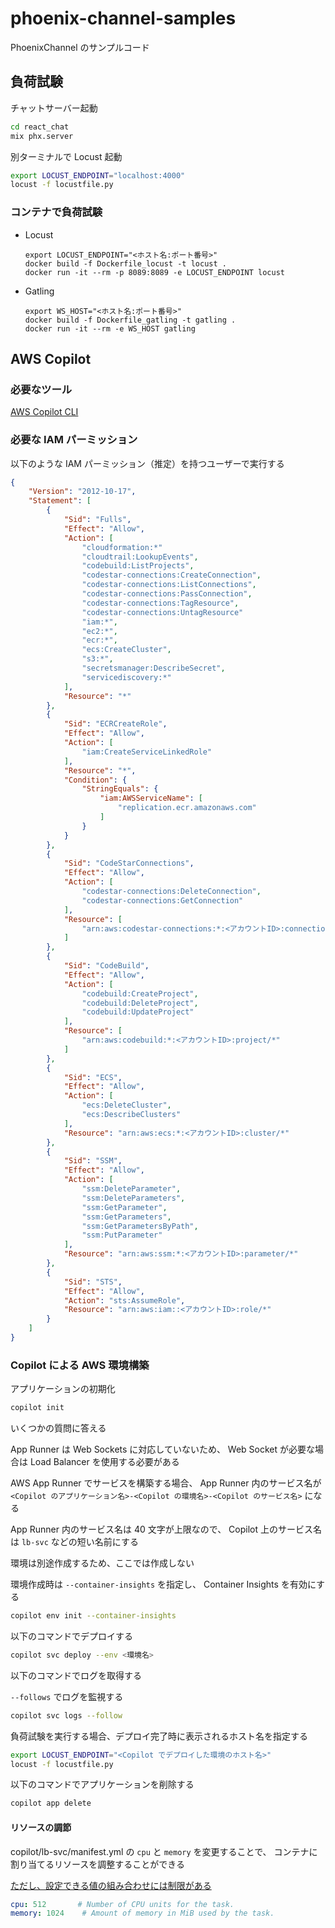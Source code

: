 # phoenix-channel-samples

PhoenixChannel のサンプルコード

## 負荷試験

チャットサーバー起動

```bash
cd react_chat
mix phx.server
```

別ターミナルで Locust 起動

```bash
export LOCUST_ENDPOINT="localhost:4000"
locust -f locustfile.py
```

### コンテナで負荷試験

- Locust

  ```bin
  export LOCUST_ENDPOINT="<ホスト名:ポート番号>"
  docker build -f Dockerfile_locust -t locust .
  docker run -it --rm -p 8089:8089 -e LOCUST_ENDPOINT locust
  ```

- Gatling

  ```bin
  export WS_HOST="<ホスト名:ポート番号>"
  docker build -f Dockerfile_gatling -t gatling .
  docker run -it --rm -e WS_HOST gatling
  ```

## AWS Copilot

### 必要なツール

[AWS Copilot CLI][copilot]

### 必要な IAM パーミッション

以下のような IAM パーミッション（推定）を持つユーザーで実行する

```json
{
    "Version": "2012-10-17",
    "Statement": [
        {
            "Sid": "Fulls",
            "Effect": "Allow",
            "Action": [
                "cloudformation:*"
                "cloudtrail:LookupEvents",
                "codebuild:ListProjects",
                "codestar-connections:CreateConnection",
                "codestar-connections:ListConnections",
                "codestar-connections:PassConnection",
                "codestar-connections:TagResource",
                "codestar-connections:UntagResource"
                "iam:*",
                "ec2:*",
                "ecr:*",
                "ecs:CreateCluster",
                "s3:*",
                "secretsmanager:DescribeSecret",
                "servicediscovery:*"
            ],
            "Resource": "*"
        },
        {
            "Sid": "ECRCreateRole",
            "Effect": "Allow",
            "Action": [
                "iam:CreateServiceLinkedRole"
            ],
            "Resource": "*",
            "Condition": {
                "StringEquals": {
                    "iam:AWSServiceName": [
                        "replication.ecr.amazonaws.com"
                    ]
                }
            }
        },
        {
            "Sid": "CodeStarConnections",
            "Effect": "Allow",
            "Action": [
                "codestar-connections:DeleteConnection",
                "codestar-connections:GetConnection"
            ],
            "Resource": [
                "arn:aws:codestar-connections:*:<アカウントID>:connection/*"
            ]
        },
        {
            "Sid": "CodeBuild",
            "Effect": "Allow",
            "Action": [
                "codebuild:CreateProject",
                "codebuild:DeleteProject",
                "codebuild:UpdateProject"
            ],
            "Resource": [
                "arn:aws:codebuild:*:<アカウントID>:project/*"
            ]
        },
        {
            "Sid": "ECS",
            "Effect": "Allow",
            "Action": [
                "ecs:DeleteCluster",
                "ecs:DescribeClusters"
            ],
            "Resource": "arn:aws:ecs:*:<アカウントID>:cluster/*"
        },
        {
            "Sid": "SSM",
            "Effect": "Allow",
            "Action": [
                "ssm:DeleteParameter",
                "ssm:DeleteParameters",
                "ssm:GetParameter",
                "ssm:GetParameters",
                "ssm:GetParametersByPath",
                "ssm:PutParameter"
            ],
            "Resource": "arn:aws:ssm:*:<アカウントID>:parameter/*"
        },
        {
            "Sid": "STS",
            "Effect": "Allow",
            "Action": "sts:AssumeRole",
            "Resource": "arn:aws:iam::<アカウントID>:role/*"
        }
    ]
}
```

### Copilot による AWS 環境構築

アプリケーションの初期化

```bash
copilot init
```

いくつかの質問に答える

App Runner は Web Sockets に対応していないため、
Web Socket が必要な場合は Load Balancer を使用する必要がある

AWS App Runner でサービスを構築する場合、
App Runner 内のサービス名が
`<Copilot のアプリケーション名>-<Copilot の環境名>-<Copilot のサービス名>`
になる

App Runner 内のサービス名は 40 文字が上限なので、
Copilot 上のサービス名は `lb-svc` などの短い名前にする

環境は別途作成するため、ここでは作成しない

環境作成時は `--container-insights` を指定し、 Container Insights を有効にする

```bash
copilot env init --container-insights
```

以下のコマンドでデプロイする

```bash
copilot svc deploy --env <環境名>
```

以下のコマンドでログを取得する

`--follows` でログを監視する

```bash
copilot svc logs --follow
```

負荷試験を実行する場合、デプロイ完了時に表示されるホスト名を指定する

```bash
export LOCUST_ENDPOINT="<Copilot でデプロイした環境のホスト名>"
locust -f locustfile.py
```

以下のコマンドでアプリケーションを削除する

```bash
copilot app delete
```

#### リソースの調節

copilot/lb-svc/manifest.yml の `cpu` と `memory` を変更することで、
コンテナに割り当てるリソースを調整することができる

[ただし、設定できる値の組み合わせには制限がある][resource]

```yml
cpu: 512       # Number of CPU units for the task.
memory: 1024    # Amount of memory in MiB used by the task.
```

[copilot]: https://aws.github.io/copilot-cli/ja/
[resource]: [https://docs.aws.amazon.com/ja_jp/AmazonECS/latest/developerguide/task-cpu-memory-error.html]
